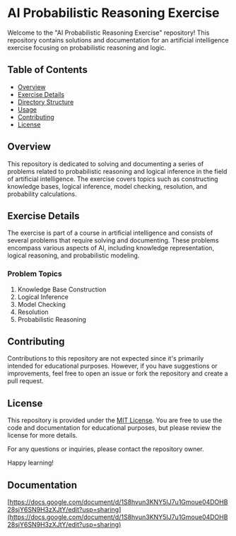 # AI Probabilistic Reasoning Exercise

Welcome to the "AI Probabilistic Reasoning Exercise" repository! This repository contains solutions and documentation for an artificial intelligence exercise focusing on probabilistic reasoning and logic.

## Table of Contents

- [Overview](#overview)
- [Exercise Details](#exercise-details)
- [Directory Structure](#directory-structure)
- [Usage](#usage)
- [Contributing](#contributing)
- [License](#license)

## Overview

This repository is dedicated to solving and documenting a series of problems related to probabilistic reasoning and logical inference in the field of artificial intelligence. The exercise covers topics such as constructing knowledge bases, logical inference, model checking, resolution, and probability calculations.

## Exercise Details

The exercise is part of a course in artificial intelligence and consists of several problems that require solving and documenting. These problems encompass various aspects of AI, including knowledge representation, logical reasoning, and probabilistic modeling.

### Problem Topics

1. Knowledge Base Construction
2. Logical Inference
3. Model Checking
4. Resolution
5. Probabilistic Reasoning

## Contributing

Contributions to this repository are not expected since it's primarily intended for educational purposes. However, if you have suggestions or improvements, feel free to open an issue or fork the repository and create a pull request.

## License

This repository is provided under the [MIT License](LICENSE). You are free to use the code and documentation for educational purposes, but please review the license for more details.

For any questions or inquiries, please contact the repository owner.

Happy learning!


## Documentation

[https://docs.google.com/document/d/1S8hvun3KNY5IJ7u1Gmoue04DOHB28sjY6SN9H3zXJtY/edit?usp=sharing](https://docs.google.com/document/d/1S8hvun3KNY5IJ7u1Gmoue04DOHB28sjY6SN9H3zXJtY/edit?usp=sharing)
